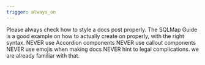 ```yaml
---
trigger: always_on
---
```


Please always check how to style a docs post properly. The SQLMap Guide is a good example on how to actually create on properly, with the right syntax.
NEVER use Accordion components
NEVER use callout components
NEVER use emojis when making docs
NEVER hint to legal complications. we are already familiar with that.